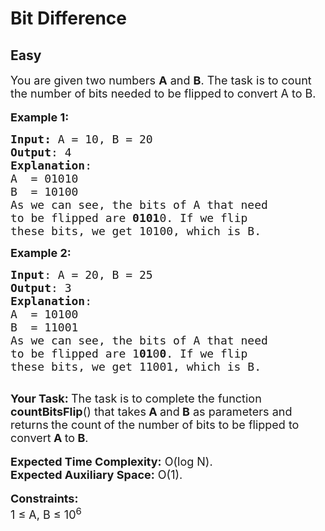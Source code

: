 # Bit Difference
## Easy
<div class="problems_problem_content__Xm_eO"><p><span style="font-size:18px">You are given two numbers <strong>A</strong> and <strong>B</strong>. The task is&nbsp;to count the number of bits needed to be flipped<strong> </strong>to convert A to B.</span><br>
<br>
<span style="font-size:18px"><strong>Example 1</strong></span><span style="font-size:18px"><strong>:</strong></span></p>

<pre><span style="font-size:18px"><strong>Input: </strong>A = 10, B = 20
<strong>Output</strong>: 4
<strong>Explanation</strong>:
A &nbsp;= 01010
B &nbsp;= 10100
As we can see, the bits of A that need 
to be flipped are <strong>0101</strong>0. If we flip 
these bits, we get 10100, which is B.</span>
</pre>

<p><span style="font-size:18px"><strong>Example 2:</strong></span></p>

<pre><span style="font-size:18px"><strong>Input</strong>: A = 20, B = 25
<strong>Output</strong>: 3
<strong>Explanation</strong>:
A &nbsp;= 10100
B &nbsp;= 11001
As we can see, the bits of A that need 
to be flipped are 1<strong>01</strong>0<strong>0</strong>. If we flip 
these bits, we get 11001, which is B.</span>

</pre>

<p><span style="font-size:18px"><strong>Your Task:&nbsp;</strong>The task is to complete the function <strong>countBitsFlip</strong>() that takes<strong> A </strong>and<strong> B</strong> as parameters and returns<strong> </strong>the count<strong> </strong>of the number of bits to be flipped to convert<strong> A </strong>to<strong> B</strong>.</span><br>
<br>
<span style="font-size:18px"><strong>Expected Time Complexity:</strong>&nbsp;O(log N).<br>
<strong>Expected Auxiliary Space:</strong>&nbsp;O(1).</span><br>
<br>
<span style="font-size:18px"><strong>Constraints:</strong></span><br>
<span style="font-size:18px">1 ≤ A, B ≤ 10<sup>6</sup></span></p>
</div>
